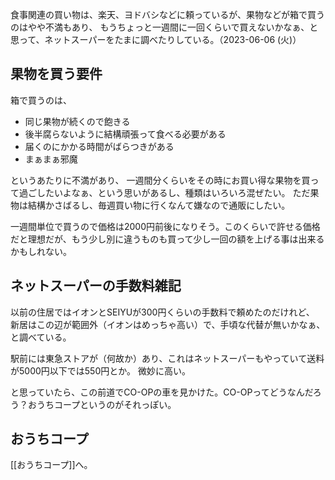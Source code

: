 食事関連の買い物は、楽天、ヨドバシなどに頼っているが、果物などが箱で買うのはやや不満もあり、
もうちょっと一週間に一回くらいで買えないかなぁ、と思って、ネットスーパーをたまに調べたりしている。（2023-06-06 (火)）

## 果物を買う要件

箱で買うのは、

- 同じ果物が続くので飽きる
- 後半腐らないように結構頑張って食べる必要がある
- 届くのにかかる時間がばらつきがある
- まぁまぁ邪魔

というあたりに不満があり、
一週間分くらいをその時にお買い得な果物を買って過ごしたいよなぁ、という思いがあるし、種類はいろいろ混ぜたい。
ただ果物は結構かさばるし、毎週買い物に行くなんて嫌なので通販にしたい。

一週間単位で買うので価格は2000円前後になりそう。このくらいで許せる価格だと理想だが、もう少し別に違うものも買って少し一回の額を上げる事は出来るかもしれない。

## ネットスーパーの手数料雑記

以前の住居ではイオンとSEIYUが300円くらいの手数料で頼めたのだけれど、
新居はこの辺が範囲外（イオンはめっちゃ高い）で、手頃な代替が無いかなぁ、と調べている。

駅前には東急ストアが（何故か）あり、これはネットスーパーもやっていて送料が5000円以下では550円とか。
微妙に高い。

と思っていたら、この前道でCO-OPの車を見かけた。CO-OPってどうなんだろう？おうちコープというのがそれっぽい。

## おうちコープ

[[おうちコープ]]へ。